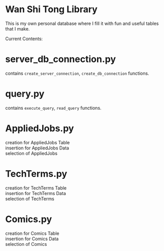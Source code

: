 # Wan Shi Tong Library

This is my own personal database where I fill it with fun and useful tables that I make.<br>


Current Contents:<br>

# server_db_connection.py <br>
contains `create_server_connection`, `create_db_connection` functions.<br>
# query.py  <br>
contains `execute_query`, `read_query` functions.<br>

# AppliedJobs.py<br>
creation for AppliedJobs Table<br>
insertion for AppliedJobs Data<br>
selection of AppliedJobs<br>

# TechTerms.py<br>
creation for TechTerms Table<br>
insertion for TechTerms Data<br>
selection of TechTerms<br>

# Comics.py<br>
creation for Comics Table<br>
insertion for Comics Data<br>
selection of Comics<br>
